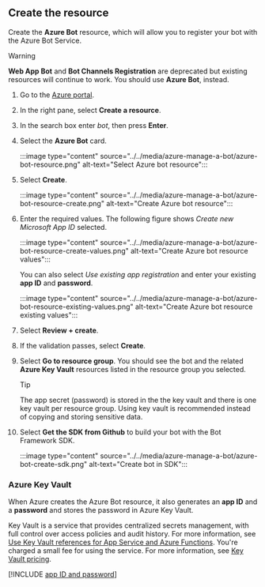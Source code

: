 <!-- Azure Bot Resource -->

## Create the resource

Create the **Azure Bot** resource, which will allow you to register your bot with the Azure Bot Service.

> [!WARNING]
> **Web App Bot** and **Bot Channels Registration** are deprecated but existing resources will continue to work. You should use **Azure Bot**, instead.

1. Go to the [Azure portal](https://portal.azure.com/).
1. In the right pane, select **Create a resource**.
1. In the search box enter *bot*, then press **Enter**.
1. Select the **Azure Bot** card.

    :::image type="content" source="../../media/azure-manage-a-bot/azure-bot-resource.png" alt-text="Select Azure bot resource":::

1. Select **Create**.

    :::image type="content" source="../../media/azure-manage-a-bot/azure-bot-resource-create.png" alt-text="Create Azure bot resource":::

1. Enter the required values. The following figure shows *Create new Microsoft App ID* selected.

    :::image type="content" source="../../media/azure-manage-a-bot/azure-bot-resource-create-values.png" alt-text="Create Azure bot resource values":::

    You can also select *Use existing app registration* and enter your existing **app ID** and **password**.

    :::image type="content" source="../../media/azure-manage-a-bot/azure-bot-resource-existing-values.png" alt-text="Create Azure bot resource existing values":::

1. Select **Review + create**.
1. If the validation passes, select **Create**.
1. Select **Go to resource group**. You should see the bot and the related **Azure Key Vault** resources listed in the resource group you selected.

    > [!TIP]
    > The app secret (password) is stored in the the key vault and there is one key vault per resource group. Using key vault is recommended instead of copying and storing sensitive data.  

1. Select **Get the SDK from Github** to build your bot with the Bot Framework SDK.

    :::image type="content" source="../../media/azure-manage-a-bot/azure-bot-create-sdk.png" alt-text="Create bot in SDK":::

### Azure Key Vault

When Azure creates the Azure Bot resource, it also generates an **app ID** and a **password** and stores the password in Azure Key Vault.

Key Vault is a service that provides centralized secrets management, with full control over access policies and audit history. For more information, see [Use Key Vault references for App Service and Azure Functions](/azure/app-service/app-service-key-vault-references). You're charged a small fee for using the service. For more information, see [Key Vault pricing](https://azure.microsoft.com/pricing/details/key-vault/).

[!INCLUDE [app ID and password](../authentication/azure-bot-appid-password.md)]
